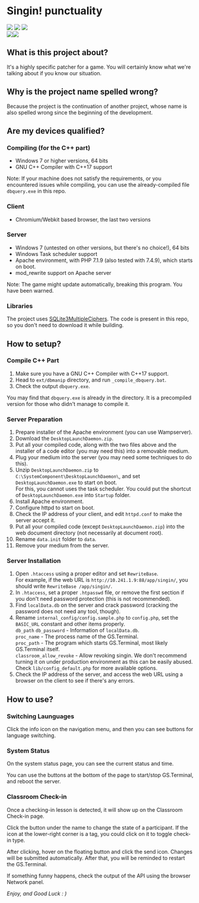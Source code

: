 Singin! punctuality
=====
  
![][version] ![][license] ![][build_date]  
![][modloader]![][modloader_1]

[version]: https://img.shields.io/badge/Version-1.1.4-green.svg?style=flat-square
[build_date]: https://img.shields.io/badge/Build%20Date-20220409-darkblue.svg?style=flat-square
[modloader]: https://img.shields.io/badge/Base%20Technology-Apache/PHP-orange.svg?style=flat-square
[modloader_1]: https://img.shields.io/badge/C++-red.svg?style=flat-square
[side]: https://img.shields.io/badge/Side-client-yellow.svg?style=flat-square
[license]: https://img.shields.io/badge/License-MIT%20License-blue.svg?style=flat-square

## What is this project about?

It's a highly specific patcher for a game. You will certainly know what we're talking about if you know our situation.

## Why is the project name spelled wrong?

Because the project is the continuation of another project, whose name is also spelled wrong since the beginning of the development.

## Are my devices qualified?

### Compiling (for the C++ part)

- Windows 7 or higher versions, 64 bits
- GNU C++ Compiler with C++17 support

Note: If your machine does not satisfy the requirements, or you encountered issues while compiling, you can use the already-compiled file `dbquery.exe` in this repo.

### Client

- Chromium/Webkit based browser, the last two versions

### Server

- Windows 7 (untested on other versions, but there's no choice!), 64 bits
- Windows Task scheduler support
- Apache environment, with PHP 7.1.9 (also tested with 7.4.9), which starts on boot.
- mod_rewrite support on Apache server

Note: The game might update automatically, breaking this program. You have been warned.

### Libraries

The project uses [SQLite3MultipleCiphers](https://github.com/utelle/SQLite3MultipleCiphers). The code is present in this repo, so you don't need to download it while building.

## How to setup?

### Compile C++ Part

1. Make sure you have a GNU C++ Compiler with C++17 support.
2. Head to `ext/dbmanip` directory, and run `_compile_dbquery.bat`.
3. Check the output `dbquery.exe`.

You may find that `dbquery.exe` is already in the directory. It is a precompiled version for those who didn't manage to compile it.

### Server Preparation

1. Prepare installer of the Apache environment (you can use Wampserver).
2. Download the `DesktopLaunchDaemon.zip`.
3. Put all your compiled code, along with the two files above and the installer of a code editor (you may need this) into a removable medium.
4. Plug your medium into the server (you may need some techniques to do this).
5. Unzip `DesktopLaunchDaemon.zip` to `C:\SystemComponent\DesktopLaunchDaemon\`, and set `DesktopLaunchDaemon.exe` to start on boot.  
   For this, you cannot uses the task scheduler. You could put the shortcut of `DesktopLaunchDaemon.exe` into `Startup` folder.
6. Install Apache environment.
7. Configure httpd to start on boot.
8. Check the IP address of your client, and edit `httpd.conf` to make the server accept it.
9. Put all your compiled code (except `DesktopLaunchDaemon.zip`) into the web document directory (not necessarily at document root).
10. Rename `data.init` folder to `data`.
11. Remove your medium from the server.

### Server Installation

1. Open `.htaccess` using a proper editor and set `RewriteBase`.  
   For example, if the web URL is `http://10.241.1.9:88/app/singin/`, you should write `RewriteBase /app/singin/`.
2. In `.htaccess`, set a proper `.htpasswd` file, or remove the first section if you don't need password protection (this is not recommended).
3. Find `localData.db` on the server and crack password (cracking the password does not need any tool, though).
4. Rename `internal_config/config.sample.php` to `config.php`, set the `BASIC_URL` constant and other items properly.  
   `db_path` `db_password` - Information of `localData.db`.  
   `proc_name` - The process name of the GS.Terminal.  
   `proc_path` - The program which starts GS.Terminal, most likely GS.Terminal itself.  
   `classroom_allow_revoke` - Allow revoking singin. We don't recommend turning it on under production environment as this can be easily abused.  
   Check `lib/config_default.php` for more available options.
5. Check the IP address of the server, and access the web URL using a browser on the client to see if there's any errors.

## How to use?

### Switching Launguages

Click the info icon on the navigation menu, and then you can see buttons for language switching.

### System Status

On the system status page, you can see the current status and time.

You can use the buttons at the bottom of the page to start/stop GS.Terminal, and reboot the server.

### Classroom Check-in

Once a checking-in lesson is detected, it will show up on the Classroom Check-in page.

Click the button under the name to change the state of a participant. If the icon at the lower-right corner is a tag, you could click on it to toggle check-in type.

After clicking, hover on the floating button and click the send icon. Changes will be submitted automatically. After that, you will be reminded to restart the GS.Terminal.

If something funny happens, check the output of the API using the browser Network panel.

*Enjoy, and Good Luck : )*
